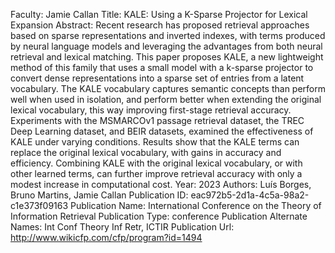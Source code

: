 Faculty: Jamie Callan
Title: KALE: Using a K-Sparse Projector for Lexical Expansion
Abstract: Recent research has proposed retrieval approaches based on sparse representations and inverted indexes, with terms produced by neural language models and leveraging the advantages from both neural retrieval and lexical matching. This paper proposes KALE, a new lightweight method of this family that uses a small model with a k-sparse projector to convert dense representations into a sparse set of entries from a latent vocabulary. The KALE vocabulary captures semantic concepts than perform well when used in isolation, and perform better when extending the original lexical vocabulary, this way improving first-stage retrieval accuracy. Experiments with the MSMARCOv1 passage retrieval dataset, the TREC Deep Learning dataset, and BEIR datasets, examined the effectiveness of KALE under varying conditions. Results show that the KALE terms can replace the original lexical vocabulary, with gains in accuracy and efficiency. Combining KALE with the original lexical vocabulary, or with other learned terms, can further improve retrieval accuracy with only a modest increase in computational cost.
Year: 2023
Authors: Luís Borges, Bruno Martins, Jamie Callan
Publication ID: eac972b5-2d1a-4c5a-98a2-c1e373f09163
Publication Name: International Conference on the Theory of Information Retrieval
Publication Type: conference
Publication Alternate Names: Int Conf Theory Inf Retr, ICTIR
Publication Url: http://www.wikicfp.com/cfp/program?id=1494
